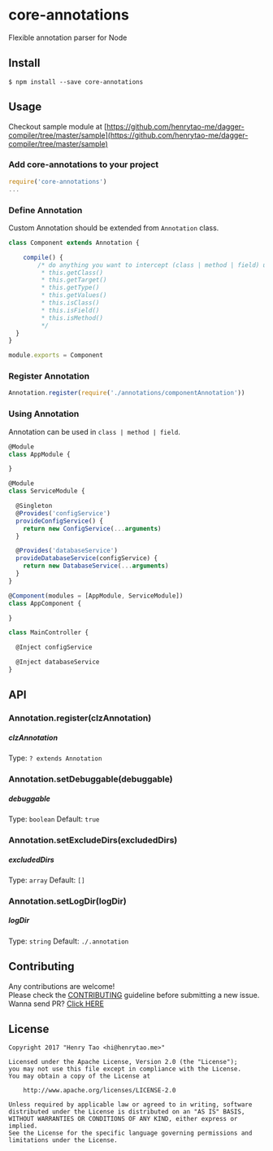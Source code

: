 # core-annotations
Flexible annotation parser for Node


## Install

```
$ npm install --save core-annotations
```


## Usage

Checkout sample module at [https://github.com/henrytao-me/dagger-compiler/tree/master/sample](https://github.com/henrytao-me/dagger-compiler/tree/master/sample)

### Add core-annotations to your project

```js
require('core-annotations')
...
```

### Define Annotation

Custom Annotation should be extended from `Annotation` class.

```js
class Component extends Annotation {

 	compile() {
 		/* do anything you want to intercept (class | method | field) using below methods
 		 * this.getClass() 
 		 * this.getTarget()
 		 * this.getType()
 		 * this.getValues()
 		 * this.isClass()
 		 * this.isField()
 		 * this.isMethod()
 		 */
  }
}

module.exports = Component
```

### Register Annotation

```js
Annotation.register(require('./annotations/componentAnnotation'))
```

### Using Annotation

Annotation can be used in `class | method | field`.

```js
@Module
class AppModule {

}

@Module
class ServiceModule {

  @Singleton
  @Provides('configService')
  provideConfigService() {
    return new ConfigService(...arguments)
  }

  @Provides('databaseService')
  provideDatabaseService(configService) {
    return new DatabaseService(...arguments)
  }
}

@Component(modules = [AppModule, ServiceModule])
class AppComponent {

}

class MainController {

  @Inject configService

  @Inject databaseService
}
```

## API

### Annotation.register(clzAnnotation)

##### clzAnnotation

Type: `? extends Annotation`

### Annotation.setDebuggable(debuggable)

##### debuggable

Type: `boolean`
Default: `true`

### Annotation.setExcludeDirs(excludedDirs)

##### excludedDirs

Type: `array`
Default: `[]`

### Annotation.setLogDir(logDir)

##### logDir

Type: `string`
Default: `./.annotation`


## Contributing

Any contributions are welcome!  
Please check the [CONTRIBUTING](CONTRIBUTING.md) guideline before submitting a new issue. Wanna send PR? [Click HERE](https://github.com/henrytao-me/core-annotations/pulls)


## License

    Copyright 2017 "Henry Tao <hi@henrytao.me>"

    Licensed under the Apache License, Version 2.0 (the "License");
    you may not use this file except in compliance with the License.
    You may obtain a copy of the License at

        http://www.apache.org/licenses/LICENSE-2.0

    Unless required by applicable law or agreed to in writing, software
    distributed under the License is distributed on an "AS IS" BASIS,
    WITHOUT WARRANTIES OR CONDITIONS OF ANY KIND, either express or implied.
    See the License for the specific language governing permissions and
    limitations under the License.

